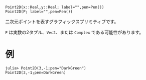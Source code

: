 ```
Point2D(x::Real,y::Real; label="",pen=Pen())
Point2D(P; label="",pen=Pen())
```

二次元ポイントを表すグラフィックスプリミティブです。

`P` は実数の2タプル、`Vec2`、または `Complex` である可能性があります。

# 例

```julia-repl
julia> Point2D(3,-1;pen="DarkGreen")
Point2D(3,-1;pen=DarkGreen)
```
